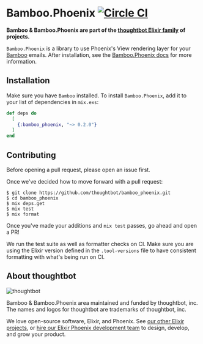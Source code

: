 # Bamboo.Phoenix [![Circle CI](https://circleci.com/gh/thoughtbot/bamboo_phoenix/tree/main.svg?style=svg)](https://circleci.com/gh/thoughtbot/bamboo_phoenix/tree/main)

**Bamboo & Bamboo.Phoenix are part of the [thoughtbot Elixir family][elixir-phoenix] of projects.**

`Bamboo.Phoenix` is a library to use Phoenix's View rendering layer for your
[Bamboo] emails. After installation, see the [Bamboo.Phoenix docs] for more information.

[Bamboo]: https://github.com/thoughtbot/bamboo
[Bamboo.Phoenix docs]: https://hexdocs.pm/bamboo_phoenix/Bamboo.Phoenix.html

## Installation

Make sure you have `Bamboo` installed. To install `Bamboo.Phoenix`, add it to
your list of dependencies in `mix.exs`:

```elixir
def deps do
  [
    {:bamboo_phoenix, "~> 0.2.0"}
  ]
end
```

## Contributing

Before opening a pull request, please open an issue first.

Once we've decided how to move forward with a pull request:

    $ git clone https://github.com/thoughtbot/bamboo_phoenix.git
    $ cd bamboo_phoenix
    $ mix deps.get
    $ mix test
    $ mix format

Once you've made your additions and `mix test` passes, go ahead and open a PR!

We run the test suite as well as formatter checks on CI. Make sure you are using
the Elixir version defined in the `.tool-versions` file to have consistent
formatting with what's being run on CI.

## About thoughtbot

![thoughtbot](http://presskit.thoughtbot.com/images/thoughtbot-logo-for-readmes.svg)

Bamboo & Bamboo.Phoenix area maintained and funded by thoughtbot, inc.
The names and logos for thoughtbot are trademarks of thoughtbot, inc.

We love open-source software, Elixir, and Phoenix. See [our other Elixir
projects][elixir-phoenix], or [hire our Elixir Phoenix development team][hire]
to design, develop, and grow your product.

[elixir-phoenix]: https://thoughtbot.com/services/elixir-phoenix?utm_source=github
[hire]: https://thoughtbot.com?utm_source=github
